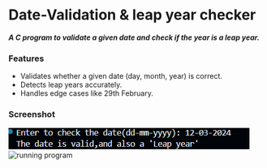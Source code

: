 <h1>Date-Validation & leap year checker</h1>
<p><b><i>A C program to validate a given date and check if the year is a leap year.</i></b></p>
<h3>Features</h3>
<ul>
  <li>Validates whether a given date (day, month, year) is correct.</li>
  <li>Detects leap years accurately.</li>
  <li>Handles edge cases like 29th February.</li>
</ul>
<h3>Screenshot</h3>
<img src="https://github.com/aadityaxd14/Date-Validator/blob/main/Screenshot%202025-09-26%20225310.png" alt="running program">
<img src="" alt="running program">

